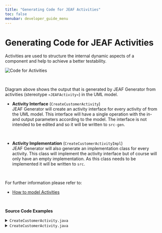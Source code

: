 ```yaml
---
title: "Generating Code for JEAF Activities"
toc: false
menubar: developer_guide_menu
---
```


# Generating Code for JEAF Activities

Activities are used to structure the internal dynamic aspects of a component and help to achieve a better testability.

![Code for Activities](/images/code_for_activities.png)

<br>

Diagram above shows the output that is generated by JEAF Generator from activities (stereotype `«JEAFActivity»`) in the UML model.<br>

- **Activity Interface** (`CreateCustomerActivity`)  
  JEAF Generator will create an activity interface for every activity of from the UML model. This interface will have a single operation with the in- and output parameters according to the model. The interface is not intended to be edited and so it will be written to `src-gen`.  

<br>

- **Activity Implementation** (`CreateCustomerActivityImpl`)  
  JEAF Generator will also generate an implementation class for every activity. This class will implement the activity interface but of course will only have an empty implementation. As this class needs to be implemented it will be written to `src`.

<br>

For further information please refer to:

- [How to model Activities](/uml-modeling-guide/how-tos/how-to-model-activities)

<br>

**Source Code Examples**
<details>
  <summary><code>CreateCustomerActivity.java</code></summary>
  <script src="https://emgithub.com/embed-v2.js?target=https%3A%2F%2Fgithub.com%2Fanaptecs%2Fjeaf-generator-samples%2Fblob%2Fmain%2Faccounting-activities-api%2Fsrc-gen%2Fmain%2Fjava%2Fcom%2Fanaptecs%2Fjeaf%2Faccounting%2Factivities%2FCreateCustomerActivity.java&style=base16%2Fatelier-forest-light&type=code&showBorder=on&showFileMeta=on&showFullPath=on&showCopy=on"></script>
</details>
<details>
  <summary><code>CreateCustomerActivity.java</code></summary>
  <script src="https://emgithub.com/embed-v2.js?target=https%3A%2F%2Fgithub.com%2Fanaptecs%2Fjeaf-generator-samples%2Fblob%2Fmain%2Faccounting-activities-impl%2Fsrc-gen%2Fmain%2Fjava%2Fcom%2Fanaptecs%2Fjeaf%2Faccounting%2Factivities%2FCreateCustomerActivityImpl.java&style=base16%2Fatelier-forest-light&type=code&showBorder=on&showFileMeta=on&showFullPath=on&showCopy=on"></script>
</details>



